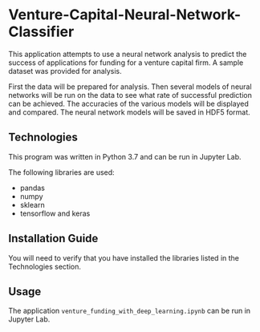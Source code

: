 # Venture-Capital-Neural-Network-Classifier

This application attempts to use a neural network analysis to predict the success of applications for funding for a venture capital firm. A sample dataset was provided for analysis.

First the data will be prepared for analysis. Then several models of neural networks will be run on the data to see what rate of successful prediction can be achieved. The accuracies of the various models will be displayed and compared. The neural network models will be saved in HDF5 format.

## Technologies

This program was written in Python 3.7 and can be run in Jupyter Lab.

The following libraries are used:

- pandas
- numpy
- sklearn
- tensorflow and keras

## Installation Guide

You will need to verify that you have installed the libraries listed in the Technologies section.

## Usage

The application `venture_funding_with_deep_learning.ipynb` can be run in Jupyter Lab. 